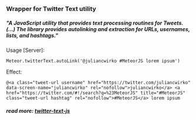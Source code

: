 ### Wrapper for Twitter Text utility

##### "A JavaScript utility that provides text processing routines for Tweets. (...) The library provides autolinking and extraction for URLs, usernames, lists, and hashtags."

Usage [Server]:
````
Meteor.twitterText.autoLink('@juliancwirko #MeteorJS lorem ipsum')
````
Effect:
````
@<a class="tweet-url username" href="https://twitter.com/juliancwirko" data-screen-name="juliancwirko" rel="nofollow">juliancwirko</a> <a href="https://twitter.com/#!/search?q=%23MeteorJS" title="#MeteorJS" class="tweet-url hashtag" rel="nofollow">#MeteorJS</a> lorem ipsum
````

##### read more: [twitter-text-js](https://github.com/twitter/twitter-text-js)
